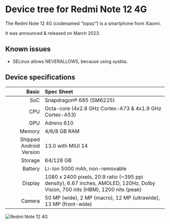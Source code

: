 # Device tree for Redmi Note 12 4G

The Redmi Note 12 4G (codenamed _"topaz"_) is a smartphone from Xiaomi.

It was announced & released on March 2023.

## Known issues
- SELinux allows NEVERALLOWS, because using sysbta.

## Device specifications

Basic   | Spec Sheet
-------:|:-------------------------
SoC     | Snapdragon® 685 (SM6225)
CPU     | Octa-core (4x2.8 GHz Cortex-A73 & 4x1.9 GHz Cortex-A53)
GPU     | Adreno 610
Memory  | 4/6/8 GB RAM
Shipped Android Version | 13.0 with MIUI 14
Storage | 64/128 GB
Battery | Li-Ion 5000 mAh, non-removable
Display | 1080 x 2400 pixels, 20:9 ratio (~395 ppi density), 6.67 inches, AMOLED, 120Hz, Dolby Vision, 700 nits (HBM), 1200 nits (peak)
Camera  | 50 MP (wide), 2 MP (macro), 12 MP (ultrawide), 13 MP (front-wide)               |

![Redmi Note 12 4G](https://i02.appmifile.com/224_operator_sg/10/03/2023/cdf4a7f40a92668d1c8fe2fcc5045ea8.png)
